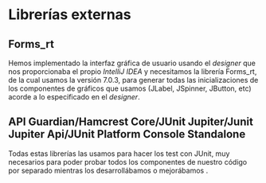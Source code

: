 # Librerías externas

## Forms_rt

Hemos implementado la interfaz gráfica de usuario usando el *designer* que nos proporcionaba el propio *IntelliJ IDEA* y necesitamos la librería Forms_rt, de la cual usamos la versión 7.0.3, para generar todas las inicializaciones de los componentes de gráficos que usamos (JLabel, JSpinner, JButton, etc) acorde a lo especificado en el *designer*.

## API Guardian/Hamcrest Core/JUnit Jupiter/Junit Jupiter Api/JUnit Platform Console Standalone

Todas estas librerías las usamos para hacer los test con JUnit, muy necesarios para poder probar todos los componentes de nuestro código por separado mientras los desarrollábamos o mejorábamos .

